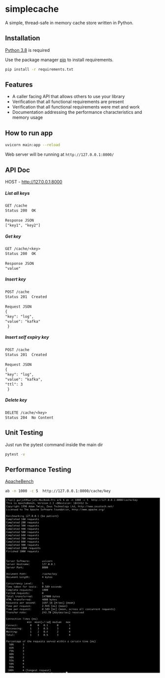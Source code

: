 


# simplecache
A simple, thread-safe in memory cache store written in Python.

## Installation

[Python 3.8](https://www.python.org/downloads/release/python-380/)  is required

Use the package manager [pip](https://pip.pypa.io/en/stable/) to install requirements.

```bash
pip install -r requirements.txt
```

## Features

- A caller facing API that allows others to use your library
- Verification that all functional requirements are present
- Verification that all functional requirements were met and work
- Documentation addressing the performance characteristics and memory usage



## How to run app 

```bash
uvicorn main:app --reload
```
Web server will be running at `http://127.0.0.1:8000/`


## API Doc
 
 HOST - http://127.0.0.1:8000
 
##### List all keys
    
    GET /cache
    Status 200  OK
    
    Response JSON
    ["key1", "key2"]
    

##### Get key

    GET /cache/<key>
    Status 200  OK
    
    Response JSON
    "value"

##### Insert key

    POST /cache
    Status 201  Created
    
    Request JSON
    {
    "key": "log",
    "value": "kafka"
	 }
	 

##### Insert self expiry key

    POST /cache
    Status 201  Created
    
    Request JSON
    {
    "key": "log",
    "value": "kafka",
    "ttl": 3
	 }

##### Delete key

    DELETE /cache/<key>
    Status 204  No Content
    
## Unit Testing

Just run the pytest command inside the main dir

```bash
pytest -v
```

## Performance Testing
[ApacheBench](https://httpd.apache.org/docs/2.4/programs/ab.html) 
```bash
ab -n 1000 -c 5  http://127.0.0.1:8000/cache/key
```
![ScreenShot](/docs/perf_ss.png)


